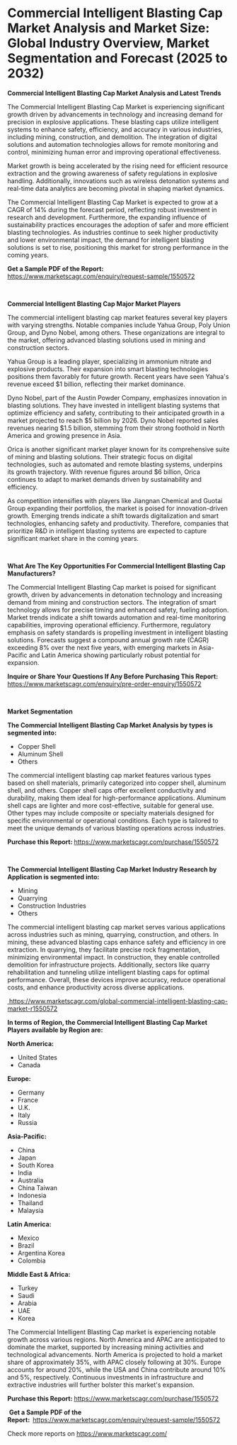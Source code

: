 <p><h1>Commercial Intelligent Blasting Cap Market Analysis and Market Size: Global Industry Overview, Market Segmentation and Forecast (2025 to 2032)</h1></p><p><strong>Commercial Intelligent Blasting Cap Market Analysis and Latest Trends</strong></p>
<p><p>The Commercial Intelligent Blasting Cap Market is experiencing significant growth driven by advancements in technology and increasing demand for precision in explosive applications. These blasting caps utilize intelligent systems to enhance safety, efficiency, and accuracy in various industries, including mining, construction, and demolition. The integration of digital solutions and automation technologies allows for remote monitoring and control, minimizing human error and improving operational effectiveness.</p><p>Market growth is being accelerated by the rising need for efficient resource extraction and the growing awareness of safety regulations in explosive handling. Additionally, innovations such as wireless detonation systems and real-time data analytics are becoming pivotal in shaping market dynamics. </p><p>The Commercial Intelligent Blasting Cap Market is expected to grow at a CAGR of 14% during the forecast period, reflecting robust investment in research and development. Furthermore, the expanding influence of sustainability practices encourages the adoption of safer and more efficient blasting technologies. As industries continue to seek higher productivity and lower environmental impact, the demand for intelligent blasting solutions is set to rise, positioning this market for strong performance in the coming years.</p></p>
<p><strong>Get a Sample PDF of the Report:&nbsp;</strong> <a href="https://www.marketscagr.com/enquiry/request-sample/1550572?utm_campaign=3188&utm_medium=2&utm_source=Github&utm_content=ia&utm_term=11042025&utm_id=commercial-intelligent-blasting-cap">https://www.marketscagr.com/enquiry/request-sample/1550572</a></p>
<p>&nbsp;</p>
<p><strong>Commercial Intelligent Blasting Cap Major Market Players</strong></p>
<p><p>The commercial intelligent blasting cap market features several key players with varying strengths. Notable companies include Yahua Group, Poly Union Group, and Dyno Nobel, among others. These organizations are integral to the market, offering advanced blasting solutions used in mining and construction sectors.</p><p>Yahua Group is a leading player, specializing in ammonium nitrate and explosive products. Their expansion into smart blasting technologies positions them favorably for future growth. Recent years have seen Yahua's revenue exceed $1 billion, reflecting their market dominance.</p><p>Dyno Nobel, part of the Austin Powder Company, emphasizes innovation in blasting solutions. They have invested in intelligent blasting systems that optimize efficiency and safety, contributing to their anticipated growth in a market projected to reach $5 billion by 2026. Dyno Nobel reported sales revenues nearing $1.5 billion, stemming from their strong foothold in North America and growing presence in Asia.</p><p>Orica is another significant market player known for its comprehensive suite of mining and blasting solutions. Their strategic focus on digital technologies, such as automated and remote blasting systems, underpins its growth trajectory. With revenue figures around $6 billion, Orica continues to adapt to market demands driven by sustainability and efficiency.</p><p>As competition intensifies with players like Jiangnan Chemical and Guotai Group expanding their portfolios, the market is poised for innovation-driven growth. Emerging trends indicate a shift towards digitalization and smart technologies, enhancing safety and productivity. Therefore, companies that prioritize R&D in intelligent blasting systems are expected to capture significant market share in the coming years.</p></p>
<p>&nbsp;</p>
<p><strong>What Are The Key Opportunities For Commercial Intelligent Blasting Cap Manufacturers?</strong></p>
<p><p>The Commercial Intelligent Blasting Cap market is poised for significant growth, driven by advancements in detonation technology and increasing demand from mining and construction sectors. The integration of smart technology allows for precise timing and enhanced safety, fueling adoption. Market trends indicate a shift towards automation and real-time monitoring capabilities, improving operational efficiency. Furthermore, regulatory emphasis on safety standards is propelling investment in intelligent blasting solutions. Forecasts suggest a compound annual growth rate (CAGR) exceeding 8% over the next five years, with emerging markets in Asia-Pacific and Latin America showing particularly robust potential for expansion.</p></p>
<p><strong>Inquire or Share Your Questions If Any Before Purchasing This Report:</strong> <a href="https://www.marketscagr.com/enquiry/pre-order-enquiry/1550572?utm_campaign=3188&utm_medium=2&utm_source=Github&utm_content=ia&utm_term=11042025&utm_id=commercial-intelligent-blasting-cap">https://www.marketscagr.com/enquiry/pre-order-enquiry/1550572</a></p>
<p>&nbsp;</p>
<p><strong>Market Segmentation</strong></p>
<p><strong>The Commercial Intelligent Blasting Cap Market Analysis by types is segmented into:</strong></p>
<p><ul><li>Copper Shell</li><li>Aluminum Shell</li><li>Others</li></ul></p>
<p><p>The commercial intelligent blasting cap market features various types based on shell materials, primarily categorized into copper shell, aluminum shell, and others. Copper shell caps offer excellent conductivity and durability, making them ideal for high-performance applications. Aluminum shell caps are lighter and more cost-effective, suitable for general use. Other types may include composite or specialty materials designed for specific environmental or operational conditions. Each type is tailored to meet the unique demands of various blasting operations across industries.</p></p>
<p><strong>Purchase this Report:&nbsp;</strong><a href="https://www.marketscagr.com/purchase/1550572?utm_campaign=3188&utm_medium=2&utm_source=Github&utm_content=ia&utm_term=11042025&utm_id=commercial-intelligent-blasting-cap">https://www.marketscagr.com/purchase/1550572</a></p>
<p>&nbsp;</p>
<p><strong>The Commercial Intelligent Blasting Cap Market Industry Research by Application is segmented into:</strong></p>
<p><ul><li>Mining</li><li>Quarrying</li><li>Construction Industries</li><li>Others</li></ul></p>
<p><p>The commercial intelligent blasting cap market serves various applications across industries such as mining, quarrying, construction, and others. In mining, these advanced blasting caps enhance safety and efficiency in ore extraction. In quarrying, they facilitate precise rock fragmentation, minimizing environmental impact. In construction, they enable controlled demolition for infrastructure projects. Additionally, sectors like quarry rehabilitation and tunneling utilize intelligent blasting caps for optimal performance. Overall, these devices improve accuracy, reduce operational costs, and enhance productivity across diverse applications.</p></p>
<p><a href="https://www.marketscagr.com/global-commercial-intelligent-blasting-cap-market-r1550572?utm_campaign=3188&utm_medium=2&utm_source=Github&utm_content=ia&utm_term=11042025&utm_id=commercial-intelligent-blasting-cap">&nbsp;https://www.marketscagr.com/global-commercial-intelligent-blasting-cap-market-r1550572</a></p>
<p><strong>In terms of Region, the Commercial Intelligent Blasting Cap Market Players available by Region are:</strong></p>
<p>
    <p> <strong> North America: </strong>
        <ul>
            <li>United States</li>
            <li>Canada</li>
        </ul>
        </p> 
    <p> <strong> Europe: </strong>
        <ul>
            <li>Germany</li>
            <li>France</li>
            <li>U.K.</li>
            <li>Italy</li>
            <li>Russia</li>
        </ul>
        </p> 
    <p> <strong> Asia-Pacific: </strong>
        <ul>
            <li>China</li>
            <li>Japan</li>
            <li>South Korea</li>
            <li>India</li>
            <li>Australia</li>
            <li>China Taiwan</li>
            <li>Indonesia</li>
            <li>Thailand</li>
            <li>Malaysia</li>
        </ul>
        </p> 
    <p> <strong> Latin America: </strong>
        <ul>
            <li>Mexico</li>
            <li>Brazil</li>
            <li>Argentina Korea</li>
            <li>Colombia</li>
        </ul>
        </p> 
    <p> <strong> Middle East & Africa: </strong>
        <ul>
            <li>Turkey</li>
            <li>Saudi</li>
            <li>Arabia</li>
            <li>UAE</li>
            <li>Korea</li>
        </ul>
    </p>
    </p>
<p><p>The Commercial Intelligent Blasting Cap market is experiencing notable growth across various regions. North America and APAC are anticipated to dominate the market, supported by increasing mining activities and technological advancements. North America is projected to hold a market share of approximately 35%, with APAC closely following at 30%. Europe accounts for around 20%, while the USA and China contribute around 10% and 5%, respectively. Continuous investments in infrastructure and extractive industries will further bolster this market's expansion.</p></p>
<p><strong>Purchase this Report: </strong><a href="https://www.marketscagr.com/purchase/1550572?utm_campaign=3188&utm_medium=2&utm_source=Github&utm_content=ia&utm_term=11042025&utm_id=commercial-intelligent-blasting-cap">https://www.marketscagr.com/purchase/1550572</a></p>
<p>&nbsp;<strong>Get a Sample PDF of the Report:&nbsp;&nbsp;</strong><a href="https://www.marketscagr.com/enquiry/request-sample/1550572?utm_campaign=3188&utm_medium=2&utm_source=Github&utm_content=ia&utm_term=11042025&utm_id=commercial-intelligent-blasting-cap">https://www.marketscagr.com/enquiry/request-sample/1550572</a></p>
<p><strong></strong></p>
<p>Check more reports on <a href="https://www.marketscagr.com/?utm_campaign=3188&utm_medium=2&utm_source=Github&utm_content=ia&utm_term=11042025&utm_id=commercial-intelligent-blasting-cap">https://www.marketscagr.com/</a></p>